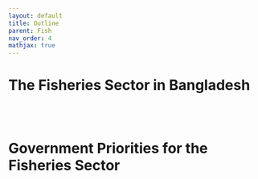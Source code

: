 ```yaml
---
layout: default
title: Outline
parent: Fish
nav_order: 4
mathjax: true
---
```


# The Fisheries Sector in Bangladesh

<br> <br> 

# Government Priorities for the Fisheries Sector
